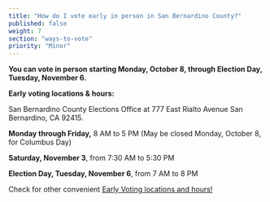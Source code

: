 ```yaml
---
title: "How do I vote early in person in San Bernardino County?"
published: false
weight: 7
section: "ways-to-vote"
priority: "Minor"
---
```


**You can vote in person starting Monday, October 8, through Election Day, Tuesday, November 6.**  

**Early voting locations & hours:**  

San Bernardino County Elections Office at 777 East Rialto Avenue San Bernardino, CA 92415.  

**Monday through Friday,** 8 AM to 5 PM (May be closed Monday, October 8, for Columbus Day)   

**Saturday, November 3**, from 7:30 AM to 5:30 PM  

**Election Day, Tuesday, November 6**, from 7 AM to 8 PM    

Check for other convenient [Early Voting locations and hours!](https://www.sbcountyelections.com/Voting/Early.aspx)  
